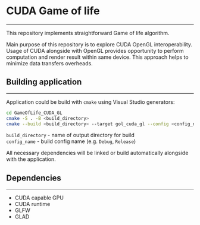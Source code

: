 # CUDA Game of life

-----
This repository implements straightforward Game of life algorithm.

Main purpose of this repository is to explore CUDA OpenGL interoperability. Usage of CUDA alongside with 
OpenGL provides opportunity to perform computation and render result within same device. This approach 
helps to minimize data transfers overheads.

## Building application

----
Application could be build with `cmake` using Visual Studio generators:

```bash
cd GameOfLife_CUDA_GL
cmake -S . -B <build_directory>
cmake --build <build_directory> --target gol_cuda_gl --config <config_name>
```

`build_directory` - name of output directory for build <br>
`config_name` - build config name (e.g. `Debug`, `Release`)

All necessary dependencies will be linked or build automatically alongside with the application.

## Dependencies

----
* CUDA capable GPU
* CUDA runtime
* GLFW
* GLAD